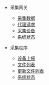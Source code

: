 - 采集网关
    - [采集数据](/采集网关/采集数据.md)
    - [代理请求](/采集网关/代理请求.md)
    - [采集设备](/采集网关/采集设备.md)
    - [系统状态](/采集网关/系统状态.md)

- 采集程序
  - [设备上报](/采集设备/设备上报.md)
  - [文件列表](/采集设备/文件列表.md)
  - [更新文件列表](/采集设备/更新文件列表.md)
  - [系统状态](/采集设备/系统状态.md)